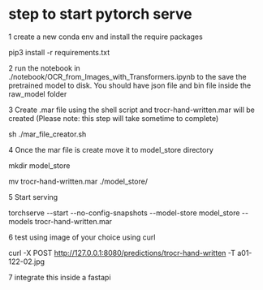 # step to start pytorch serve

1 create a new conda env and  install the require packages

pip3 install -r requirements.txt

2  run the notebook in ./notebook/OCR_from_Images_with_Transformers.ipynb to the save the pretrained model to disk.
You should have json file and bin file inside the raw_model folder

3 Create .mar file using the shell script and  trocr-hand-written.mar will be created (Please note: this step will take sometime to complete)

sh ./mar_file_creator.sh 

4 Once the mar file is create move it to model_store directory

mkdir model_store

mv trocr-hand-written.mar  ./model_store/

5 Start serving

torchserve --start --no-config-snapshots --model-store model_store --models trocr-hand-written.mar

6 test using image of your choice using curl

curl -X POST http://127.0.0.1:8080/predictions/trocr-hand-written  -T a01-122-02.jpg

7 integrate this inside a fastapi

